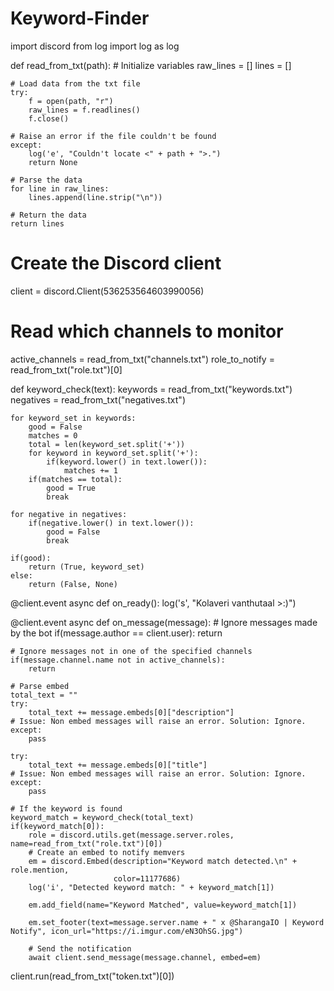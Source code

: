 # Keyword-Finder
import discord
from log import log as log

def read_from_txt(path):
    # Initialize variables
    raw_lines = []
    lines = []

    # Load data from the txt file
    try:
        f = open(path, "r")
        raw_lines = f.readlines()
        f.close()

    # Raise an error if the file couldn't be found
    except:
        log('e', "Couldn't locate <" + path + ">.")
        return None

    # Parse the data
    for line in raw_lines:
        lines.append(line.strip("\n"))

    # Return the data
    return lines

# Create the Discord client
client = discord.Client(536253564603990056)

# Read which channels to monitor
active_channels = read_from_txt("channels.txt")
role_to_notify = read_from_txt("role.txt")[0]

def keyword_check(text):
    keywords = read_from_txt("keywords.txt")
    negatives = read_from_txt("negatives.txt")

    for keyword_set in keywords:
        good = False
        matches = 0
        total = len(keyword_set.split('+'))
        for keyword in keyword_set.split('+'):
            if(keyword.lower() in text.lower()):
                matches += 1
        if(matches == total):
            good = True
            break
    
    for negative in negatives:
        if(negative.lower() in text.lower()):
            good = False
            break

    if(good):
        return (True, keyword_set)
    else:
        return (False, None)

@client.event
async def on_ready():
    log('s', "Kolaveri vanthutaal >:)")

@client.event
async def on_message(message):
    # Ignore messages made by the bot
    if(message.author == client.user):
        return

    # Ignore messages not in one of the specified channels
    if(message.channel.name not in active_channels):
        return

    # Parse embed
    total_text = ""
    try:
        total_text += message.embeds[0]["description"]
    # Issue: Non embed messages will raise an error. Solution: Ignore.
    except:
        pass

    try:
        total_text += message.embeds[0]["title"]
    # Issue: Non embed messages will raise an error. Solution: Ignore.
    except:
        pass

    # If the keyword is found
    keyword_match = keyword_check(total_text)
    if(keyword_match[0]):
        role = discord.utils.get(message.server.roles, name=read_from_txt("role.txt")[0])
        # Create an embed to notify memvers
        em = discord.Embed(description="Keyword match detected.\n" + role.mention,
                           color=11177686)
        log('i', "Detected keyword match: " + keyword_match[1])

        em.add_field(name="Keyword Matched", value=keyword_match[1])

        em.set_footer(text=message.server.name + " x @SharangaIO | Keyword Notify", icon_url="https://i.imgur.com/eN3OhSG.jpg")

        # Send the notification
        await client.send_message(message.channel, embed=em)

client.run(read_from_txt("token.txt")[0])
